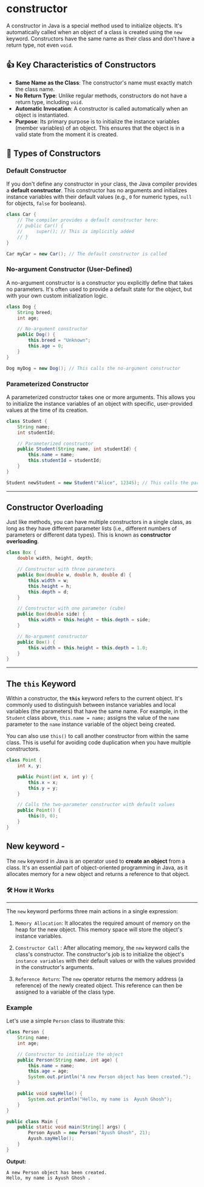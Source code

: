 # constructor
A constructor in Java is a special method used to initialize objects. It's automatically called when an object of a class is created using the `new` keyword. Constructors have the same name as their class and don't have a return type, not even `void`.


## 👍 Key Characteristics of Constructors

  * **Same Name as the Class**: The constructor's name must exactly match the class name.
  * **No Return Type**: Unlike regular methods, constructors do not have a return type, including `void`.
  * **Automatic Invocation**: A constructor is called automatically when an object is instantiated.
  * **Purpose**: Its primary purpose is to initialize the instance variables (member variables) of an object. This ensures that the object is in a valid state from the moment it is created.



## 🌟 Types of Constructors

### Default Constructor

If you don't define any constructor in your class, the Java compiler provides a **default constructor**. This constructor has no arguments and initializes instance variables with their default values (e.g., `0` for numeric types, `null` for objects, `false` for booleans).

```java
class Car {
    // The compiler provides a default constructor here:
    // public Car() {
    //     super(); // This is implicitly added
    // }
}

Car myCar = new Car(); // The default constructor is called
```

### No-argument Constructor (User-Defined)

A no-argument constructor is a constructor you explicitly define that takes no parameters. It's often used to provide a default state for the object, but with your own custom initialization logic.

```java
class Dog {
    String breed;
    int age;

    // No-argument constructor
    public Dog() {
        this.breed = "Unknown";
        this.age = 0;
    }
}

Dog myDog = new Dog(); // This calls the no-argument constructor
```

### Parameterized Constructor

A parameterized constructor takes one or more arguments. This allows you to initialize the instance variables of an object with specific, user-provided values at the time of its creation.

```java
class Student {
    String name;
    int studentId;

    // Parameterized constructor
    public Student(String name, int studentId) {
        this.name = name;
        this.studentId = studentId;
    }
}

Student newStudent = new Student("Alice", 12345); // This calls the parameterized constructor
```

-----

## Constructor Overloading

Just like methods, you can have multiple constructors in a single class, as long as they have different parameter lists (i.e., different numbers of parameters or different data types). This is known as **constructor overloading**.

```java
class Box {
    double width, height, depth;

    // Constructor with three parameters
    public Box(double w, double h, double d) {
        this.width = w;
        this.height = h;
        this.depth = d;
    }

    // Constructor with one parameter (cube)
    public Box(double side) {
        this.width = this.height = this.depth = side;
    }

    // No-argument constructor
    public Box() {
        this.width = this.height = this.depth = 1.0;
    }
}
```

-----

## The `this` Keyword

Within a constructor, the **`this`** keyword refers to the current object. It's commonly used to distinguish between instance variables and local variables (the parameters) that have the same name. For example, in the `Student` class above, `this.name = name;` assigns the value of the `name` parameter to the `name` instance variable of the object being created.

You can also use `this()` to call another constructor from within the same class. This is useful for avoiding code duplication when you have multiple constructors.

```java
class Point {
    int x, y;

    public Point(int x, int y) {
        this.x = x;
        this.y = y;
    }

    // Calls the two-parameter constructor with default values
    public Point() {
        this(0, 0); 
    }
}
```

## New keyword - 

The `new` keyword in Java is an operator used to **create an object** from a class. It's an essential part of object-oriented programming in Java, as it allocates memory for a new object and returns a reference to that object.

### 🛠️ How it Works
---

The `new` keyword performs three main actions in a single expression:

1.  `Memory Allocation`: It allocates the required amount of memory on the heap for the new object. This memory space will store the object's instance variables.

2.  `Constructor Call` : After allocating memory, the `new` keyword calls the class's constructor. The constructor's job is to initialize the object's `instance variables` with their default values or with the values provided in the constructor's arguments.

3.  `Reference Return`: The `new` operator returns the memory address (a reference) of the newly created object. This reference can then be assigned to a variable of the class type.

### Example

Let's use a simple `Person` class to illustrate this:

```java
class Person {
    String name;
    int age;

    // Constructor to initialize the object
    public Person(String name, int age) {
        this.name = name;
        this.age = age;
        System.out.println("A new Person object has been created.");
    }

    public void sayHello() {
        System.out.println("Hello, my name is  Ayush Ghosh");
    }
}

public class Main {
    public static void main(String[] args) {
        Person Ayush = new Person("Ayush Ghosh", 21);
        Ayush.sayHello();
    }
}
```

**Output:**

```
A new Person object has been created.
Hello, my name is Ayush Ghosh .
```
